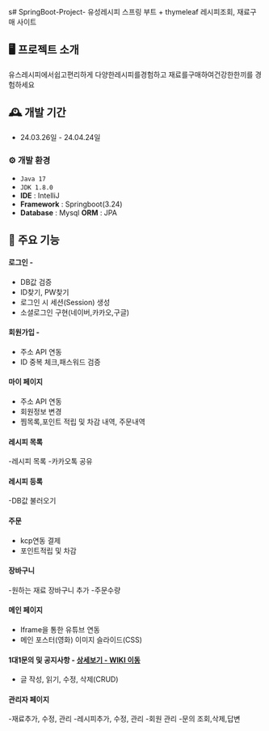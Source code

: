s# SpringBoot-Project- 유성레시피
스프링 부트 + thymeleaf 레시피조회, 재료구매 사이트


## 🖥️ 프로젝트 소개
유스레시피에서쉽고편리하게
다양한레시피를경험하고
재료를구매하여건강한한끼를
경험하세요
<br>

## 🕰️ 개발 기간
* 24.03.26일 - 24.04.24일

### ⚙️ 개발 환경
- `Java 17`
- `JDK 1.8.0`
- **IDE** : IntelliJ
- **Framework** : Springboot(3.24)
- **Database** : Mysql
 **ORM** : JPA

## 📌 주요 기능
#### 로그인 - 
- DB값 검증
- ID찾기, PW찾기
- 로그인 시 세션(Session) 생성
- 소셜로그인 구현(네이버,카카오,구글)
#### 회원가입 - 
- 주소 API 연동
- ID 중복 체크,패스워드 검증

#### 마이 페이지 
- 주소 API 연동
- 회원정보 변경
- 찜목록,포인트 적립 및 차감 내역, 주문내역

#### 레시피 목록
-레시피 목록
-카카오톡 공유

#### 레시피 등록
-DB값 불러오기

#### 주문
- kcp연동 결제
- 포인트적립 및 차감

#### 장바구니
-원하는 재료 장바구니 추가
-주문수량 


#### 메인 페이지 
- Iframe을 통한 유튜브 연동
- 메인 포스터(영화) 이미지 슬라이드(CSS)
#### 1대1문의 및 공지사항 - <a href="" >상세보기 - WIKI 이동</a> 
- 글 작성, 읽기, 수정, 삭제(CRUD)

#### 관리자 페이지 
-재료추가, 수정, 관리
-레시피추가, 수정, 관리
-회원 관리
-문의 조회,삭제,답변

